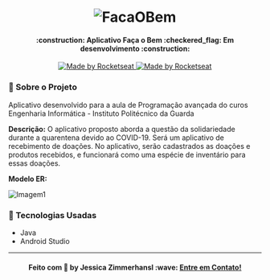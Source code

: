 <h1 align="center">
    <img alt="FacaOBem" title="FacaOBem" src="https://user-images.githubusercontent.com/23032478/84510842-81afef80-ac7a-11ea-81e6-56d26b4d81ac.png" />
</h1>

<h4 align="center"> 
  :construction: Aplicativo Faça o Bem :checkered_flag: Em desenvolvimento :construction:
 </h4> 

</h1>  
<p align="center">
     <a href="https://rocketseat.com.br">
    <img alt="Made by Rocketseat" src="https://img.shields.io/github/repo-size/jlzimmerhansl/FacaOBemV03?style=plastic">
  </a>    
                                                                                                         
  <a href="https://rocketseat.com.br">
    <img alt="Made by Rocketseat" src="https://img.shields.io/github/last-commit/jlzimmerhansl/FacaOBemV03?style=plastic">
  </a>  
</p>      

### :bookmark: Sobre o Projeto

Aplicativo desenvolvido para a aula de Programação avançada do curos Engenharia Informática - Instituto Politécnico da Guarda

**Descrição:** O aplicativo proposto aborda a questão da solidariedade durante a quarentena devido ao COVID-19. Será um aplicativo de recebimento de doações. No aplicativo, serão cadastrados as doações e produtos recebidos, e funcionará como uma espécie de inventário para essas doações.

**Modelo ER:**

![Imagem1](https://user-images.githubusercontent.com/23032478/83152860-23e4aa80-a0b3-11ea-9ddd-d375643dc9c3.png)

### :rocket: Tecnologias Usadas

* Java
* Android Studio

---

<h4 align="center">
    Feito com 💜  by Jessica Zimmerhansl :wave: <a href="www.linkedin.com/in/jessica-zimmerhansl" target="_blank">Entre em Contato!</a>
  
</h4>

